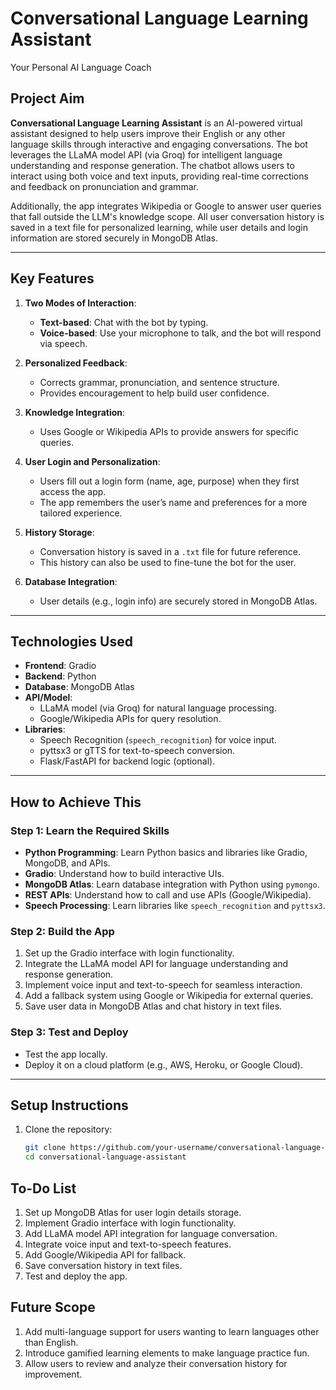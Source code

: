 # **Conversational Language Learning Assistant**  
Your Personal AI Language Coach  

## **Project Aim**  
**Conversational Language Learning Assistant** is an AI-powered virtual assistant designed to help users improve their English or any other language skills through interactive and engaging conversations. The bot leverages the LLaMA model API (via Groq) for intelligent language understanding and response generation. The chatbot allows users to interact using both voice and text inputs, providing real-time corrections and feedback on pronunciation and grammar.  

Additionally, the app integrates Wikipedia or Google to answer user queries that fall outside the LLM's knowledge scope. All user conversation history is saved in a text file for personalized learning, while user details and login information are stored securely in MongoDB Atlas.  

---

## **Key Features**  
1. **Two Modes of Interaction**:  
   - **Text-based**: Chat with the bot by typing.  
   - **Voice-based**: Use your microphone to talk, and the bot will respond via speech.  

2. **Personalized Feedback**:  
   - Corrects grammar, pronunciation, and sentence structure.  
   - Provides encouragement to help build user confidence.  

3. **Knowledge Integration**:  
   - Uses Google or Wikipedia APIs to provide answers for specific queries.  

4. **User Login and Personalization**:  
   - Users fill out a login form (name, age, purpose) when they first access the app.  
   - The app remembers the user’s name and preferences for a more tailored experience.  

5. **History Storage**:  
   - Conversation history is saved in a `.txt` file for future reference.  
   - This history can also be used to fine-tune the bot for the user.  

6. **Database Integration**:  
   - User details (e.g., login info) are securely stored in MongoDB Atlas.  

---

## **Technologies Used**  
- **Frontend**: Gradio  
- **Backend**: Python  
- **Database**: MongoDB Atlas  
- **API/Model**:  
  - LLaMA model (via Groq) for natural language processing.  
  - Google/Wikipedia APIs for query resolution.  
- **Libraries**:  
  - Speech Recognition (`speech_recognition`) for voice input.  
  - pyttsx3 or gTTS for text-to-speech conversion.  
  - Flask/FastAPI for backend logic (optional).  

---

## **How to Achieve This**  
### **Step 1: Learn the Required Skills**  
- **Python Programming**: Learn Python basics and libraries like Gradio, MongoDB, and APIs.  
- **Gradio**: Understand how to build interactive UIs.  
- **MongoDB Atlas**: Learn database integration with Python using `pymongo`.  
- **REST APIs**: Understand how to call and use APIs (Google/Wikipedia).  
- **Speech Processing**: Learn libraries like `speech_recognition` and `pyttsx3`.  

### **Step 2: Build the App**  
1. Set up the Gradio interface with login functionality.  
2. Integrate the LLaMA model API for language understanding and response generation.  
3. Implement voice input and text-to-speech for seamless interaction.  
4. Add a fallback system using Google or Wikipedia for external queries.  
5. Save user data in MongoDB Atlas and chat history in text files.  

### **Step 3: Test and Deploy**  
- Test the app locally.  
- Deploy it on a cloud platform (e.g., AWS, Heroku, or Google Cloud).  

---

## **Setup Instructions**  
1. Clone the repository:  
   ```bash  
   git clone https://github.com/your-username/conversational-language-assistant.git  
   cd conversational-language-assistant  

## To-Do List
1. Set up MongoDB Atlas for user login details storage.
2. Implement Gradio interface with login functionality.
3. Add LLaMA model API integration for language conversation.
4. Integrate voice input and text-to-speech features.
5. Add Google/Wikipedia API for fallback.
6. Save conversation history in text files.
7. Test and deploy the app.


## Future Scope
1. Add multi-language support for users wanting to learn languages other than English.
2. Introduce gamified learning elements to make language practice fun.
3. Allow users to review and analyze their conversation history for improvement.
